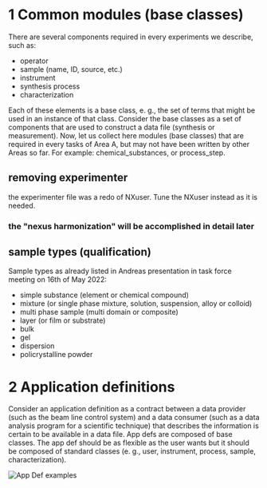 # 1 Common modules (base classes)

There are several components required in every experiments we describe, such as:

- operator
- sample (name, ID, source, etc.)
- instrument
- synthesis process
- characterization

Each of these elements is a base class, e. g., the set of terms that might be used in an instance of that class.
Consider the base classes as a set of components that are used to construct a data file (synthesis or measurement).
Now, let us collect here modules (base classes) that are required in every tasks of Area A, but may not have been written by other Areas so far.
For example: chemical_substances, or process_step.

## removing experimenter

the experimenter file was a redo of NXuser. Tune the NXuser instead as it is needed.

### the "nexus harmonization" will be accomplished in detail later

## sample types (qualification)

Sample types as already listed in Andreas presentation in task force meeting on 16th of May 2022:

- simple substance (element or chemical compound)
- mixture (or single phase mixture, solution, suspension, alloy or colloid)
- multi phase sample (multi domain or composite)
- layer (or film or substrate)
- bulk
- gel
- dispersion
- policrystalline powder

# 2 Application definitions

Consider an application definition as a contract between a data provider (such as the beam line control system) and a data consumer (such as a data analysis program for a scientific technique) that describes the information is certain to be available in a data file.
App defs are composed of base classes.
The app def should be as flexible as the user wants but it should be composed of standard classes  (e. g., user, instrument, process, sample, characterization).  

![App Def examples](https://box.hu-berlin.de/f/9d0540efcc63435d9761/?dl=1)

